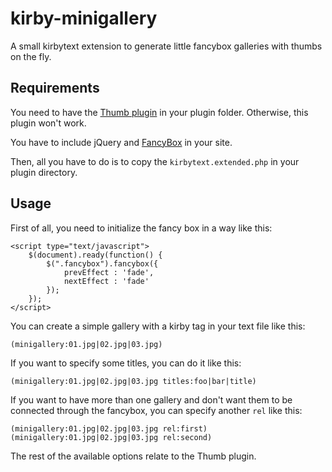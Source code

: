 kirby-minigallery
=================

A small kirbytext extension to generate little fancybox galleries with thumbs on the fly.

## Requirements

You need to have the [Thumb plugin](https://github.com/bastianallgeier/kirbycms-extensions/tree/master/plugins/thumb) in your plugin folder. Otherwise, this plugin won't work.

You have to include jQuery and [FancyBox](http://fancyapps.com/fancybox/) in your site.

Then, all you have to do is to copy the `kirbytext.extended.php` in your plugin directory.

## Usage

First of all, you need to initialize the fancy box in a way like this:

 	<script type="text/javascript">
		$(document).ready(function() {
			$(".fancybox").fancybox({
				prevEffect : 'fade',
				nextEffect : 'fade'
			});
		});
	</script>

You can create a simple gallery with a kirby tag in your text file like this:

	(minigallery:01.jpg|02.jpg|03.jpg)

If you want to specify some titles, you can do it like this: 

	(minigallery:01.jpg|02.jpg|03.jpg titles:foo|bar|title)

If you want to have more than one gallery and don't want them to be connected through the fancybox, you can specify another `rel` like this:

	(minigallery:01.jpg|02.jpg|03.jpg rel:first)
	(minigallery:01.jpg|02.jpg|03.jpg rel:second)

The rest of the available options relate to the Thumb plugin.